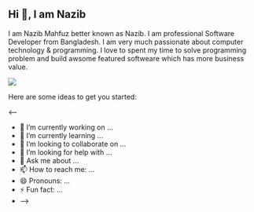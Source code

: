## Hi 👋, I am Nazib

I am Nazib Mahfuz better known as Nazib. I am professional Software Developer from Bangladesh. I am very much passionate about computer technology & programming. 
I love to spent my time to solve programming problem and build awsome featured softweare which has more business value.

![](https://komarev.com/ghpvc/?username=MahfuzNazib)

Here are some ideas to get you started:

<--
- 🔭 I’m currently working on ...
- 🌱 I’m currently learning ...
- 👯 I’m looking to collaborate on ...
- 🤔 I’m looking for help with ...
- 💬 Ask me about ...
- 📫 How to reach me: ...
- 😄 Pronouns: ...
- ⚡ Fun fact: ...
- -->

